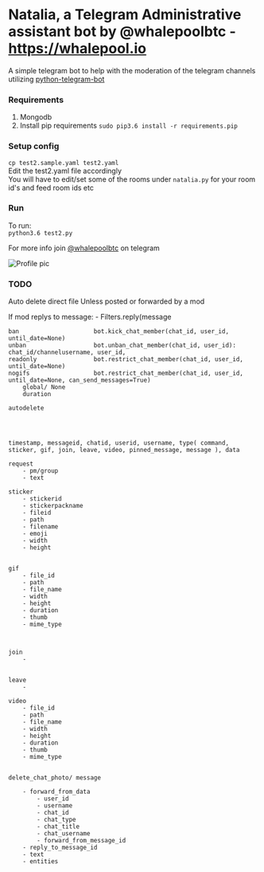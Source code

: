 # Natalia, a Telegram Administrative assistant bot by @whalepoolbtc - https://whalepool.io   

A simple telegram bot to help with the moderation of the telegram channels utilizing [python-telegram-bot](https://github.com/python-telegram-bot/python-telegram-bot)


### Requirements
1) Mongodb  
2) Install pip requirements `sudo pip3.6 install -r requirements.pip`    

### Setup config
`cp test2.sample.yaml test2.yaml`  
Edit the test2.yaml file accordingly  
You will have to edit/set some of the rooms under `natalia.py` for your room id's and feed room ids etc  

### Run
To run:  
`python3.6 test2.py`

For more info join [@whalepoolbtc](https://t.me/whalepoolbtc) on telegram   

![Profile pic](http://i.imgur.com/iIUSRDG.jpg)



 
### TODO


Auto delete direct file 
	Unless posted or forwarded by a mod 

If mod replys to message: - Filters.reply(message

	ban 					bot.kick_chat_member(chat_id, user_id, until_date=None)
	unban					bot.unban_chat_member(chat_id, user_id):  					chat_id/channelusername, user_id, 
	readonly				bot.restrict_chat_member(chat_id, user_id, until_date=None)
	nogifs 					bot.restrict_chat_member(chat_id, user_id, until_date=None, can_send_messages=True)
		global/ None
		duration

	autodelete				




	timestamp, messageid, chatid, userid, username, type( command, sticker, gif, join, leave, video, pinned_message, message ), data 

	request
		- pm/group
		- text
	
	sticker
		- stickerid
		- stickerpackname 
		- fileid
		- path
		- filename
		- emoji
		- width
		- height
		

	gif 
		- file_id	
		- path
		- file_name		
		- width
		- height
		- duration
		- thumb
		- mime_type
		

	
	join	
		-
	
	
	leave 
		- 

	video 
		- file_id	
		- path
		- file_name		
		- width
		- height
		- duration
		- thumb
		- mime_type

	
	delete_chat_photo/ message

		- forward_from_data
			- user_id
			- username
			- chat_id	
			- chat_type
			- chat_title
			- chat_username
			- forward_from_message_id
		- reply_to_message_id
		- text
		- entities
		
			
		
		
		
